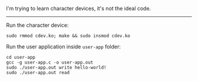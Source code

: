 I'm trying to learn character devices, it's not the ideal code.

---

Run the character device:
```
sudo rmmod cdev.ko; make && sudo insmod cdev.ko
```

Run the user application inside `user-app` folder:
```
cd user-app
gcc -g user-app.c -o user-app.out 
sudo ./user-app.out write hello-world!
sudo ./user-app.out read
```